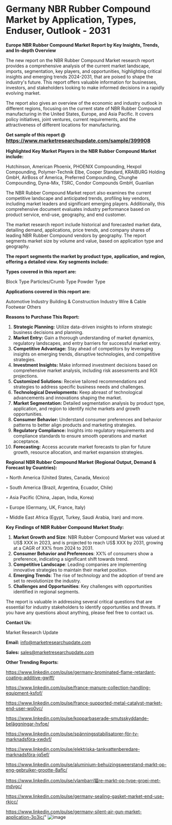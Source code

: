 # Germany NBR Rubber Compound Market by Application, Types, Enduser, Outlook - 2031

<strong>Europe NBR Rubber Compound Market Report by Key Insights, Trends, and In-depth Overview</strong>

The new report on the NBR Rubber Compound Market research report provides a comprehensive analysis of the current market landscape, imports, segmentation, key players, and opportunities, highlighting critical insights and emerging trends 2024-2031,</strong> that are poised to shape the industry's future. This report offers valuable information for businesses, investors, and stakeholders looking to make informed decisions in a rapidly evolving market.

The report also gives an overview of the economic and industry outlook in different regions, focusing on the current state of NBR Rubber Compound manufacturing in the United States, Europe, and Asia Pacific. It covers policy initiatives, joint ventures, current requirements, and the attractiveness of different locations for manufacturing.

<strong>Get sample of this report @ <a href=https://www.marketresearchupdate.com/sample/399908><font size=3 color=#0000ff>https://www.marketresearchupdate.com/sample/399908</font></a></strong>

<strong>Highlighted Key Market Players in the NBR Rubber Compound Market include:</strong>

Hutchinson, American Phoenix, PHOENIX Compounding, Hexpol Compounding, Polymer-Technik Elbe, Cooper Standard, KRAIBURG Holding GmbH, AirBoss of America, Preferred Compounding, Chunghe Compounding, Dyna-Mix, TSRC, Condor Compounds GmbH, Guanlian

The NBR Rubber Compound Market report also examines the current competitive landscape and anticipated trends, profiling key vendors, including market leaders and significant emerging players. Additionally, this comprehensive document evaluates industry performance based on product service, end-use, geography, and end customer.

The market research report include historical and forecasted market data, detailing demand, applications, price trends, and company shares of leading NBR Rubber Compound vendors by geography. The report segments market size by volume and value, based on application type and geography.

<strong>The report segments the market by product type, application, and region, offering a detailed view. Key segments include:</strong>

<strong>Types covered in this report are:</strong>

Block Type
Particles/Crumb Type
Powder Type

<strong>Applications covered in this report are:</strong>

Automotive Industry
Building & Construction Industry
Wire & Cable
Footwear
Others

<strong>Reasons to Purchase This Report:</strong>
<ol>
  <li><strong>Strategic Planning:</strong> Utilize data-driven insights to inform strategic business decisions and planning.</li>
  <li><strong>Market Entry:</strong> Gain a thorough understanding of market dynamics, regulatory landscapes, and entry barriers for successful market entry.</li>
  <li><strong>Competitive Advantage:</strong> Stay ahead of competitors by leveraging insights on emerging trends, disruptive technologies, and competitive strategies.</li>
  <li><strong>Investment Insights:</strong> Make informed investment decisions based on comprehensive market analysis, including risk assessments and ROI projections.</li>
  <li><strong>Customized Solutions:</strong> Receive tailored recommendations and strategies to address specific business needs and challenges.</li>
  <li><strong>Technological Developments:</strong> Keep abreast of technological advancements and innovations shaping the market.</li>
  <li><strong>Market Segmentation:</strong> Detailed segmentation analysis by product type, application, and region to identify niche markets and growth opportunities.</li>
  <li><strong>Consumer Behavior:</strong> Understand consumer preferences and behavior patterns to better align products and marketing strategies.</li>
  <li><strong>Regulatory Compliance:</strong> Insights into regulatory requirements and compliance standards to ensure smooth operations and market acceptance.</li>
  <li><strong>Forecasting:</strong> Access accurate market forecasts to plan for future growth, resource allocation, and market expansion strategies.</li>
</ol>

<strong>Regional NBR Rubber Compound Market (Regional Output, Demand &amp; Forecast by Countries):</strong>

‣ North America (United States, Canada, Mexico)

‣ South America (Brazil, Argentina, Ecuador, Chile)

‣ Asia Pacific (China, Japan, India, Korea)

‣ Europe (Germany, UK, France, Italy)

‣ Middle East Africa (Egypt, Turkey, Saudi Arabia, Iran) and more.

<strong>Key Findings of NBR Rubber Compound Market Study:</strong>
<ol>
  <li><strong>Market Growth and Size</strong>: NBR Rubber Compound Market was valued at US$ XXX in 2023, and is projected to reach US$ XXX by 2031, growing at a CAGR of XX% from 2024 to 2031.</li>
  <li><strong>Consumer Behavior and Preferences</strong>: XX% of consumers show a preference, indicating a significant shift towards trend.</li>
  <li><strong>Competitive Landscape</strong>: Leading companies are implementing innovative strategies to maintain their market position.</li>
  <li><strong>Emerging Trends</strong>: The rise of technology and the adoption of trend are set to revolutionize the industry.</li>
  <li><strong>Challenges and Opportunities</strong>: Key challenges with opportunities identified in regional segments.</li>
</ol>

The report is valuable in addressing several critical questions that are essential for industry stakeholders to identify opportunities and threats. If you have any questions about anything, please feel free to contact us.

<strong>Contact Us:</strong>

Market Research Update

<strong>Email:</strong> info@marketresearchupdate.com

<strong>Sales:</strong> sales@marketresearchupdate.com

<strong>Other Trending Reports:</strong>

<a href=https://www.linkedin.com/pulse/germany-brominated-flame-retardant-coating-additive-gwjff/>https://www.linkedin.com/pulse/germany-brominated-flame-retardant-coating-additive-gwjff/</a>

<a href=https://www.linkedin.com/pulse/france-manure-collection-handling-equipment-ksfof/>https://www.linkedin.com/pulse/france-manure-collection-handling-equipment-ksfof/</a>

<a href=https://www.linkedin.com/pulse/france-supported-metal-catalyst-market-end-user-wo0vc/>https://www.linkedin.com/pulse/france-supported-metal-catalyst-market-end-user-wo0vc/</a>

<a href=https://www.linkedin.com/pulse/kopparbaserade-smutsskyddande-beläggningar-hvfoe/>https://www.linkedin.com/pulse/kopparbaserade-smutsskyddande-beläggningar-hvfoe/</a>

<a href=https://www.linkedin.com/pulse/spänningsstabilisatorer-för-tv-marknadsföra-xwdvf/>https://www.linkedin.com/pulse/spänningsstabilisatorer-för-tv-marknadsföra-xwdvf/</a>

<a href=https://www.linkedin.com/pulse/elektriska-tankvattenberedare-marknadsföra-jq5ef/>https://www.linkedin.com/pulse/elektriska-tankvattenberedare-marknadsföra-jq5ef/</a>

<a href=https://www.linkedin.com/pulse/aluminium-behuizingsweerstand-markt-op-eng-gebruiker-grootte-8aflc/>https://www.linkedin.com/pulse/aluminium-behuizingsweerstand-markt-op-eng-gebruiker-grootte-8aflc/</a>

<a href=https://www.linkedin.com/pulse/vlambarri猫re-markt-op-type-groei-met-mdvgc/>https://www.linkedin.com/pulse/vlambarri猫re-markt-op-type-groei-met-mdvgc/</a>

<a href=https://www.linkedin.com/pulse/germany-sealing-gasket-market-end-use-rkjcc/>https://www.linkedin.com/pulse/germany-sealing-gasket-market-end-use-rkjcc/</a>

<a href=https://www.linkedin.com/pulse/germany-silent-air-gun-market-application-3o3ic/>https://www.linkedin.com/pulse/germany-silent-air-gun-market-application-3o3ic/</a>"
![image](https://github.com/user-attachments/assets/8828b61a-3fe4-4cd1-b86f-c3a43f34d035)
